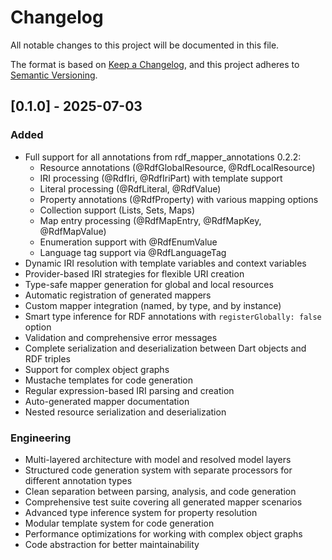 # Changelog

All notable changes to this project will be documented in this file.

The format is based on [Keep a Changelog](https://keepachangelog.com/en/1.0.0/),
and this project adheres to [Semantic Versioning](https://semver.org/spec/v2.0.0.html).

## [0.1.0] - 2025-07-03

### Added

- Full support for all annotations from rdf_mapper_annotations 0.2.2:
  - Resource annotations (@RdfGlobalResource, @RdfLocalResource)
  - IRI processing (@RdfIri, @RdfIriPart) with template support
  - Literal processing (@RdfLiteral, @RdfValue)
  - Property annotations (@RdfProperty) with various mapping options
  - Collection support (Lists, Sets, Maps)
  - Map entry processing (@RdfMapEntry, @RdfMapKey, @RdfMapValue)
  - Enumeration support with @RdfEnumValue
  - Language tag support via @RdfLanguageTag
- Dynamic IRI resolution with template variables and context variables
- Provider-based IRI strategies for flexible URI creation
- Type-safe mapper generation for global and local resources
- Automatic registration of generated mappers
- Custom mapper integration (named, by type, and by instance)
- Smart type inference for RDF annotations with `registerGlobally: false` option
- Validation and comprehensive error messages
- Complete serialization and deserialization between Dart objects and RDF triples
- Support for complex object graphs
- Mustache templates for code generation
- Regular expression-based IRI parsing and creation
- Auto-generated mapper documentation
- Nested resource serialization and deserialization

### Engineering

- Multi-layered architecture with model and resolved model layers
- Structured code generation system with separate processors for different annotation types
- Clean separation between parsing, analysis, and code generation
- Comprehensive test suite covering all generated mapper scenarios
- Advanced type inference system for property resolution
- Modular template system for code generation
- Performance optimizations for working with complex object graphs
- Code abstraction for better maintainability
